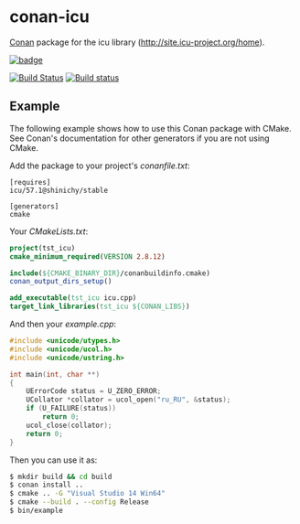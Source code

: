# conan-icu
[Conan](https://conan.io) package for the icu library (http://site.icu-project.org/home).

[![badge](https://img.shields.io/badge/conan.io-icu%2F57.1-green.svg?logo=data:image/png;base64%2CiVBORw0KGgoAAAANSUhEUgAAAA4AAAAOCAMAAAAolt3jAAAA1VBMVEUAAABhlctjlstkl8tlmMtlmMxlmcxmmcxnmsxpnMxpnM1qnc1sn85voM91oM11oc1xotB2oc56pNF6pNJ2ptJ8ptJ8ptN9ptN8p9N5qNJ9p9N9p9R8qtOBqdSAqtOAqtR%2BrNSCrNJ/rdWDrNWCsNWCsNaJs9eLs9iRvNuVvdyVv9yXwd2Zwt6axN6dxt%2Bfx%2BChyeGiyuGjyuCjyuGly%2BGlzOKmzOGozuKoz%2BKqz%2BOq0OOv1OWw1OWw1eWx1eWy1uay1%2Baz1%2Baz1%2Bez2Oe02Oe12ee22ujUGwH3AAAAAXRSTlMAQObYZgAAAAFiS0dEAIgFHUgAAAAJcEhZcwAACxMAAAsTAQCanBgAAAAHdElNRQfgBQkREyOxFIh/AAAAiklEQVQI12NgAAMbOwY4sLZ2NtQ1coVKWNvoc/Eq8XDr2wB5Ig62ekza9vaOqpK2TpoMzOxaFtwqZua2Bm4makIM7OzMAjoaCqYuxooSUqJALjs7o4yVpbowvzSUy87KqSwmxQfnsrPISyFzWeWAXCkpMaBVIC4bmCsOdgiUKwh3JojLgAQ4ZCE0AMm2D29tZwe6AAAAAElFTkSuQmCC)](http://www.conan.io/source/icu/57.1/shinichy/stable)

[![Build Status](https://travis-ci.org/shinichy/conan-icu.svg?branch=master)](https://travis-ci.org/shinichy/conan-icu)
[![Build status](https://ci.appveyor.com/api/projects/status/m5clq0qwkt36x5w7?svg=true)](https://ci.appveyor.com/project/shinichy/conan-icu)

## Example

The following example shows how to use this Conan package with CMake.  See Conan's
documentation for other generators if you are not using CMake.

Add the package to your project's *conanfile.txt*:

```
[requires]
icu/57.1@shinichy/stable

[generators]
cmake
```

Your *CMakeLists.txt*:

```CMake
project(tst_icu)
cmake_minimum_required(VERSION 2.8.12)

include(${CMAKE_BINARY_DIR}/conanbuildinfo.cmake)
conan_output_dirs_setup()

add_executable(tst_icu icu.cpp)
target_link_libraries(tst_icu ${CONAN_LIBS})
```

And then your *example.cpp*:

```cpp
#include <unicode/utypes.h>
#include <unicode/ucol.h>
#include <unicode/ustring.h>

int main(int, char **)
{
    UErrorCode status = U_ZERO_ERROR;
    UCollator *collator = ucol_open("ru_RU", &status);
    if (U_FAILURE(status))
        return 0;
    ucol_close(collator);
    return 0;
}
```

Then you can use it as:

```bash
$ mkdir build && cd build
$ conan install ..
$ cmake .. -G "Visual Studio 14 Win64"
$ cmake --build . --config Release
$ bin/example
```